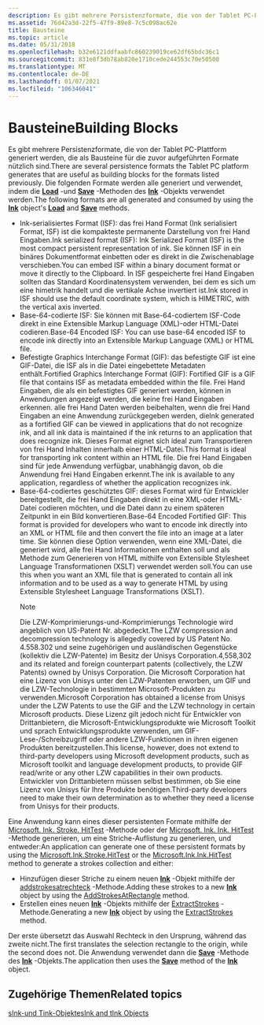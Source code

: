 ```yaml
---
description: Es gibt mehrere Persistenzformate, die von der Tablet PC-Plattform generiert werden, die als Bausteine für die zuvor aufgeführten Formate nützlich sind. Die folgenden Formate werden alle generiert und verwendet, indem die Load-und Save-Methoden des Ink-Objekts verwendet werden.
ms.assetid: 76d42a3d-22f5-47f9-89e8-7c5c098ac62e
title: Bausteine
ms.topic: article
ms.date: 05/31/2018
ms.openlocfilehash: b32e6121ddfaabfc860239019ce62df65bdc36c1
ms.sourcegitcommit: 831e8f3db78ab820e1710cede244553c70e50500
ms.translationtype: MT
ms.contentlocale: de-DE
ms.lasthandoff: 01/07/2021
ms.locfileid: "106346041"
---
```

# <a name="building-blocks"></a><span data-ttu-id="ea1d8-104">Bausteine</span><span class="sxs-lookup"><span data-stu-id="ea1d8-104">Building Blocks</span></span>

<span data-ttu-id="ea1d8-105">Es gibt mehrere Persistenzformate, die von der Tablet PC-Plattform generiert werden, die als Bausteine für die zuvor aufgeführten Formate nützlich sind.</span><span class="sxs-lookup"><span data-stu-id="ea1d8-105">There are several persistence formats the Tablet PC platform generates that are useful as building blocks for the formats listed previously.</span></span> <span data-ttu-id="ea1d8-106">Die folgenden Formate werden alle generiert und verwendet, indem die [**Load**](/previous-versions/ms569609(v=vs.100)) -und [**Save**](/previous-versions/dotnet/netframework-3.5/ms571335(v=vs.90)) -Methoden des [**Ink**](/previous-versions/ms583670(v=vs.100)) -Objekts verwendet werden.</span><span class="sxs-lookup"><span data-stu-id="ea1d8-106">The following formats are all generated and consumed by using the [**Ink**](/previous-versions/ms583670(v=vs.100)) object's [**Load**](/previous-versions/ms569609(v=vs.100)) and [**Save**](/previous-versions/dotnet/netframework-3.5/ms571335(v=vs.90)) methods.</span></span>

-   <span data-ttu-id="ea1d8-107">Ink-serialisiertes Format (ISF): das frei Hand Format (Ink serialisiert Format, ISF) ist die kompakteste permanente Darstellung von frei Hand Eingaben.</span><span class="sxs-lookup"><span data-stu-id="ea1d8-107">Ink serialized format (ISF): Ink Serialized Format (ISF) is the most compact persistent representation of ink.</span></span> <span data-ttu-id="ea1d8-108">Sie können ISF in ein binäres Dokumentformat einbetten oder es direkt in die Zwischenablage verschieben.</span><span class="sxs-lookup"><span data-stu-id="ea1d8-108">You can embed ISF within a binary document format or move it directly to the Clipboard.</span></span> <span data-ttu-id="ea1d8-109">In ISF gespeicherte frei Hand Eingaben sollten das Standard Koordinatensystem verwenden, bei dem es sich um eine himetrik handelt und die vertikale Achse invertiert ist.</span><span class="sxs-lookup"><span data-stu-id="ea1d8-109">Ink stored in ISF should use the default coordinate system, which is HIMETRIC, with the vertical axis inverted.</span></span>
-   <span data-ttu-id="ea1d8-110">Base-64-codierte ISF: Sie können mit Base-64-codiertem ISF-Code direkt in eine Extensible Markup Language (XML)-oder HTML-Datei codieren.</span><span class="sxs-lookup"><span data-stu-id="ea1d8-110">Base-64 Encoded ISF: You can use base-64 encoded ISF to encode ink directly into an Extensible Markup Language (XML) or HTML file.</span></span>
-   <span data-ttu-id="ea1d8-111">Befestigte Graphics Interchange Format (GIF): das befestigte GIF ist eine GIF-Datei, die ISF als in die Datei eingebettete Metadaten enthält.</span><span class="sxs-lookup"><span data-stu-id="ea1d8-111">Fortified Graphics Interchange Format (GIF): Fortified GIF is a GIF file that contains ISF as metadata embedded within the file.</span></span> <span data-ttu-id="ea1d8-112">Frei Hand Eingaben, die als ein befestigtes GIF generiert werden, können in Anwendungen angezeigt werden, die keine frei Hand Eingaben erkennen. alle frei Hand Daten werden beibehalten, wenn die frei Hand Eingaben an eine Anwendung zurückgegeben werden, die</span><span class="sxs-lookup"><span data-stu-id="ea1d8-112">Ink generated as a fortified GIF can be viewed in applications that do not recognize ink, and all ink data is maintained if the ink returns to an application that does recognize ink.</span></span> <span data-ttu-id="ea1d8-113">Dieses Format eignet sich ideal zum Transportieren von frei Hand Inhalten innerhalb einer HTML-Datei.</span><span class="sxs-lookup"><span data-stu-id="ea1d8-113">This format is ideal for transporting ink content within an HTML file.</span></span> <span data-ttu-id="ea1d8-114">Die frei Hand Eingaben sind für jede Anwendung verfügbar, unabhängig davon, ob die Anwendung frei Hand Eingaben erkennt.</span><span class="sxs-lookup"><span data-stu-id="ea1d8-114">The ink is available to any application, regardless of whether the application recognizes ink.</span></span>
-   <span data-ttu-id="ea1d8-115">Base-64-codiertes geschütztes GIF: dieses Format wird für Entwickler bereitgestellt, die frei Hand Eingaben direkt in eine XML-oder HTML-Datei codieren möchten, und die Datei dann zu einem späteren Zeitpunkt in ein Bild konvertieren.</span><span class="sxs-lookup"><span data-stu-id="ea1d8-115">Base-64 Encoded Fortified GIF: This format is provided for developers who want to encode ink directly into an XML or HTML file and then convert the file into an image at a later time.</span></span> <span data-ttu-id="ea1d8-116">Sie können diese Option verwenden, wenn eine XML-Datei, die generiert wird, alle frei Hand Informationen enthalten soll und als Methode zum Generieren von HTML mithilfe von Extensible Stylesheet Language Transformationen (XSLT) verwendet werden soll.</span><span class="sxs-lookup"><span data-stu-id="ea1d8-116">You can use this when you want an XML file that is generated to contain all ink information and to be used as a way to generate HTML by using Extensible Stylesheet Language Transformations (XSLT).</span></span>
    > [!Note]  
    > <span data-ttu-id="ea1d8-117">Die LZW-Komprimierungs-und-Komprimierungs Technologie wird angeblich von US-Patent Nr. abgedeckt.</span><span class="sxs-lookup"><span data-stu-id="ea1d8-117">The LZW compression and decompression technology is allegedly covered by US Patent No.</span></span> <span data-ttu-id="ea1d8-118">4.558.302 und seine zugehörigen und ausländischen Gegenstücke (kollektiv die LZW-Patente) im Besitz der Unisys Corporation.</span><span class="sxs-lookup"><span data-stu-id="ea1d8-118">4,558,302 and its related and foreign counterpart patents (collectively, the LZW Patents) owned by Unisys Corporation.</span></span> <span data-ttu-id="ea1d8-119">Die Microsoft Corporation hat eine Lizenz von Unisys unter den LZW-Patenten erworben, um GIF und die LZW-Technologie in bestimmten Microsoft-Produkten zu verwenden.</span><span class="sxs-lookup"><span data-stu-id="ea1d8-119">Microsoft Corporation has obtained a license from Unisys under the LZW Patents to use the GIF and the LZW technology in certain Microsoft products.</span></span> <span data-ttu-id="ea1d8-120">Diese Lizenz gilt jedoch nicht für Entwickler von Drittanbietern, die Microsoft-Entwicklungsprodukte wie Microsoft Toolkit und sprach Entwicklungsprodukte verwenden, um GIF-Lese-/Schreibzugriff oder andere LZW-Funktionen in ihren eigenen Produkten bereitzustellen.</span><span class="sxs-lookup"><span data-stu-id="ea1d8-120">This license, however, does not extend to third-party developers using Microsoft development products, such as Microsoft toolkit and language development products, to provide GIF read/write or any other LZW capabilities in their own products.</span></span> <span data-ttu-id="ea1d8-121">Entwickler von Drittanbietern müssen selbst bestimmen, ob Sie eine Lizenz von Unisys für Ihre Produkte benötigen.</span><span class="sxs-lookup"><span data-stu-id="ea1d8-121">Third-party developers need to make their own determination as to whether they need a license from Unisys for their products.</span></span>

     

<span data-ttu-id="ea1d8-122">Eine Anwendung kann eines dieser persistenten Formate mithilfe der [Microsoft. Ink. Stroke. HitTest](/previous-versions/ms828460(v=msdn.10)) -Methode oder der [Microsoft. Ink. Ink. HitTest](/previous-versions/dotnet/netframework-3.5/ms571330(v=vs.90)) -Methode generieren, um eine Striche-Auflistung zu generieren, und entweder:</span><span class="sxs-lookup"><span data-stu-id="ea1d8-122">An application can generate one of these persistent formats by using the [Microsoft.Ink.Stroke.HitTest](/previous-versions/ms828460(v=msdn.10)) or the [Microsoft.Ink.Ink.HitTest](/previous-versions/dotnet/netframework-3.5/ms571330(v=vs.90)) method to generate a strokes collection and either:</span></span>

-   <span data-ttu-id="ea1d8-123">Hinzufügen dieser Striche zu einem neuen [**Ink**](/previous-versions/ms583670(v=vs.100)) -Objekt mithilfe der [addstrokesatrechteck](/previous-versions/ms569548(v=vs.100)) -Methode.</span><span class="sxs-lookup"><span data-stu-id="ea1d8-123">Adding these strokes to a new [**Ink**](/previous-versions/ms583670(v=vs.100)) object by using the [AddStrokesAtRectangle](/previous-versions/ms569548(v=vs.100)) method.</span></span>
-   <span data-ttu-id="ea1d8-124">Erstellen eines neuen [**Ink**](/previous-versions/ms583670(v=vs.100)) -Objekts mithilfe der [ExtractStrokes](/previous-versions/dotnet/netframework-3.5/ms571326(v=vs.90)) -Methode.</span><span class="sxs-lookup"><span data-stu-id="ea1d8-124">Generating a new [**Ink**](/previous-versions/ms583670(v=vs.100)) object by using the [ExtractStrokes](/previous-versions/dotnet/netframework-3.5/ms571326(v=vs.90)) method.</span></span>

<span data-ttu-id="ea1d8-125">Der erste übersetzt das Auswahl Rechteck in den Ursprung, während das zweite nicht.</span><span class="sxs-lookup"><span data-stu-id="ea1d8-125">The first translates the selection rectangle to the origin, while the second does not.</span></span> <span data-ttu-id="ea1d8-126">Die Anwendung verwendet dann die [**Save**](/previous-versions/dotnet/netframework-3.5/ms571335(v=vs.90)) -Methode des [**Ink**](/previous-versions/ms583670(v=vs.100)) -Objekts.</span><span class="sxs-lookup"><span data-stu-id="ea1d8-126">The application then uses the [**Save**](/previous-versions/dotnet/netframework-3.5/ms571335(v=vs.90)) method of the [**Ink**](/previous-versions/ms583670(v=vs.100)) object.</span></span>

## <a name="related-topics"></a><span data-ttu-id="ea1d8-127">Zugehörige Themen</span><span class="sxs-lookup"><span data-stu-id="ea1d8-127">Related topics</span></span>

<dl> <dt>

[<span data-ttu-id="ea1d8-128">sInk-und Tink-Objekte</span><span class="sxs-lookup"><span data-stu-id="ea1d8-128">sInk and tInk Objects</span></span>](sink-and-tink-objects.md)
</dt> </dl>

 

 
